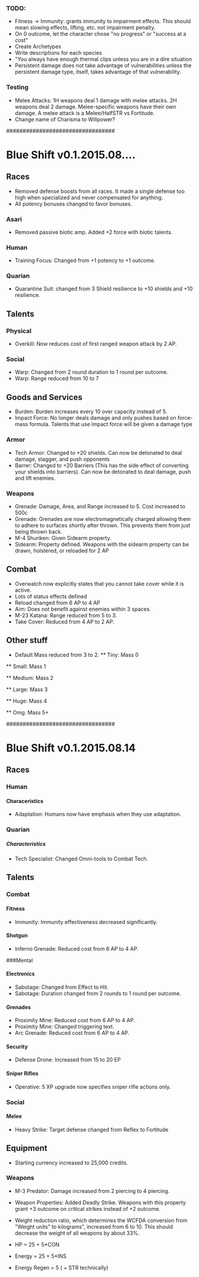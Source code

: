 
### TODO: 
* Fitness -> Immunity: grants immunity to impairment effects. This should mean slowing effects, lifting, etc.  not impairment penalty. 
* On 0 outcome, let the character chose "no progress" or "success at a cost"
* Create Archetypes
* Write descriptions for each species
* "You always have enough thermal clips unless you are in a dire situation
* Persistent damage does not take advantage of vulnerabilities unless the persistent damage type, itself, takes advantage of that vulnerability.


### Testing
* Melee Attacks: 1H weapons deal 1 damage with melee attacks.  2H weapons deal 2 damage. Melee-specific weapons have their own damage. A melee attack is a Melee/HalfSTR vs Fortitude. 
* Change name of Charisma to Willpower?


#################################
# Blue Shift v0.1.2015.08....

## Races
* Removed defense boosts from all races. It made a single defense too high when specialized and never compensated for anything.
* All potency bonuses changed to favor bonuses.

### Asari
* Removed passive biotic amp.  Added +2 force with biotic talents. 

### Human
* Training Focus: Changed from +1 potency to +1 outcome.

### Quarian

* Quarantine Suit: changed from 3 Shield resilience to +10 shields and +10 resilience.

## Talents
### Physical
* Overkill: Now reduces cost of first ranged weapon attack by 2 AP.
### Social
* Warp: Changed from 2 round duration to 1 round per outcome.
* Warp: Range reduced from 10 to 7
## Goods and Services
* Burden: Burden increases every 10 over capacity instead of 5.
* Impact Force: No longer deals damage and only pushes based on force-mass formula. Talents that use impact force will be given a damage type

### Armor
* Tech Armor: Changed to +20 shields. Can now be detonated to deal damage, stagger, and push opponents
* Barrer: Changed to +20 Barriers (This has the side effect of converting your shields into barriers). Can now be detonated to deal damage, push and lift enemies.

### Weapons
* Grenade: Damage, Area, and Range increased to 5. Cost increased to 500c
* Grenade: Grenades are now electromagnetically charged allowing them to adhere to surfaces shortly after thrown. This prevents them from just being thrown back.
* M-4 Shuriken: Given Sidearm property.
* Sidearm: Property defined. Weapons with the sidearm property can be drawn, holstered, or reloaded for 2 AP

## Combat
* Overwatch now explicitly states that you cannot take cover while it is active.
* Lots of status effects defined
* Reload changed from 6 AP to 4 AP
* Aim: Does not benefit against enemies within 3 spaces.
* M-23 Katana: Range reduced from 5 to 3.
* Take Cover: Reduced from 4 AP to 2 AP.

## Other stuff
* Default Mass reduced from 3 to 2.
** Tiny:   Mass 0

** Small:  Mass 1

** Medium: Mass 2

** Large:  Mass 3

** Huge:   Mass 4

** Omg:    Mass 5+

#################################
# Blue Shift v0.1.2015.08.14

## Races
### Human
#### Characeristics
* Adaptation: Humans now have emphasis when they use adaptation.
### Quarian
##### Characteristics
* Tech Specialist: Changed Omni-tools to Combat Tech.

## Talents

### Combat
#### Fitness
* Immunity: Immunity effectiveness decreased significantly.

#### Shotgun
* Inferno Grenade: Reduced cost from 6 AP to 4 AP.

###Mental
#### Electronics
* Sabotage: Changed from Effect to Hit.
* Sabotage: Duration changed from 2 rounds to 1 round per outcome.

#### Grenades
* Proximity Mine: Reduced cost from 6 AP to 4 AP.
* Proximity Mine: Changed triggering text.
* Arc Grenade: Reduced cost from 6 AP to 4 AP.

#### Security
* Defense Drone: Increased from 15 to 20 EP
#### Sniper Rifles
* Operative: 5 XP upgrade now specifies sniper rifle actions only.

### Social
#### Melee
* Heavy Strike: Target defense changed from Reflex to Fortitude


## Equipment
* Starting currency increased to 25,000 credits.
### Weapons
* M-3 Predator: Damage increased from 2 piercing to 4 piercing.
* Weapon Properties: Added Deadly Strike. Weapons with this property grant +3 outcome on critical strikes instead of +2 outcome.
* Weight reduction ratio, which determines the WCFDA conversion from "Weight units" to kilograms", increased from 6 to 10. This should decrease the weight of all weapons by about 33%.

* HP 					= 25 + 5*CON
* Energy 				= 25 + 5*INS 
* Energy Regen	= 5 ( + STR technically)